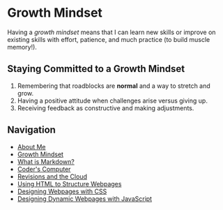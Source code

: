 # Growth Mindset

Having a _growth mindset_ means that I can learn new skills or improve on existing skills with effort, patience, and much practice (to build muscle memory!).

## Staying Committed to a Growth Mindset

1. Remembering that roadblocks are **normal** and a way to stretch and grow.
2. Having a positive attitude when challenges arise versus giving up.
3. Receiving feedback as constructive and making adjustments.

## Navigation
- [About Me](/README.md)
- [Growth Mindset](/Growth_Mindset.md)
- [What is Markdown?](/Learning_Markdown.md)
- [Coder's Computer](/CodersComputer.md)
- [Revisions and the Cloud](/RevisionsandCloud.md)
- [Using HTML to Structure Webpages](/HTML_Structure.md)
- [Designing Webpages with CSS](/designing_with_CSS.md)
- [Designing Dynamic Webpages with JavaScript](/Dynamic_Web_Pages_with_JavaScript.md)
